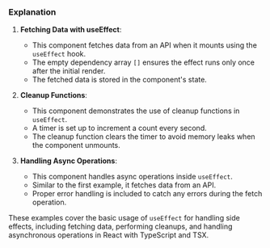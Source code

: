 ### Explanation

1.  **Fetching Data with useEffect**:
    
    -   This component fetches data from an API when it mounts using the `useEffect` hook.
    -   The empty dependency array `[]` ensures the effect runs only once after the initial render.
    -   The fetched data is stored in the component's state.
2.  **Cleanup Functions**:
    
    -   This component demonstrates the use of cleanup functions in `useEffect`.
    -   A timer is set up to increment a count every second.
    -   The cleanup function clears the timer to avoid memory leaks when the component unmounts.
3.  **Handling Async Operations**:
    
    -   This component handles async operations inside `useEffect`.
    -   Similar to the first example, it fetches data from an API.
    -   Proper error handling is included to catch any errors during the fetch operation.

These examples cover the basic usage of `useEffect` for handling side effects, including fetching data, performing cleanups, and handling asynchronous operations in React with TypeScript and TSX.
